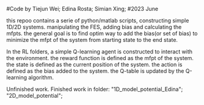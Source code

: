 #Code by Tiejun Wei; Edina Rosta; Simian Xing;
#2023 June

this repoo contains a serie of python/matlab scripts, constructing simple 1D/2D systems.
manipulating the FES, adding bias and calculating the mfpts.
the general goal is to find optim way to add the bias(or set of bias) to minimize the mfpt of 
the system from starting state to the end state.

In the RL folders, a simple Q-learning agent is constructed to interact with the environment. 
the reward function is defined as the mfpt of the system. 
the state is defined as the current position of the system. 
the action is defined as the bias added to the system.
the Q-table is updated by the Q-learning algorithm.

Unfinished work.
Finished work in folder: "1D_model_potential_Edina"; "2D_model_potential";
